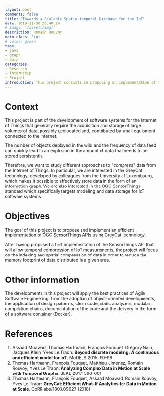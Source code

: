 ```yaml
---
layout: post
comments: false
title: "Towards a Scalable Spatio-temporal Database for the IoT"
date: 2018-11-30 20:40:24
# image: '/assets/img/'
description: Romain Rouvoy
main-class: 'iot'
# color: green
tags:
- java
- graph
- data
categories:
- Research
- Internship
- Project
introduction: This project consists in proposing an implementation of the OGC SensorThings standard with the GreyCat timer graph storage technology.
---
```


# Context
This project is part of the development of software systems for the Internet of Things that generally require the acquisition and storage of large volumes of data, possibly geolocated and, contributed by small equipment connected to the Internet.

The number of objects deployed in the wild and the frequency of data feed can quickly lead to an explosion in the amount of data that needs to be stored persistently.

Therefore, we want to study different approaches to "_compress_" data from the Internet of Things. In particular, we are interested in the GreyCat technology, developed by colleagues from the University of Luxembourg, which makes it possible to effectively store data in the form of an information graph. We are also interested in the OGC SensorThings standard which specifically targets modeling and data storage for IoT software systems.


# Objectives
The goal of this project is to propose and implement an efficient implementation of OGC SensorThings APIs using GreyCat technology.

After having proposed a first implementation of the SensorThings API that will allow temporal compression of IoT measurements, the project will focus on the indexing and spatial compression of data in order to reduce the memory footprint of data distributed in a given area.

# Other information
The developments in this project will apply the best practices of Agile Software Engineering, from the adoption of object-oriented developments, the application of design patterns, clean code, static analyzers, modular compilation chains, documentation of the code and the delivery in the form of a software container (Docker).

# References
1. Assaad Moawad, Thomas Hartmann, François Fouquet, Grégory Nain, Jacques Klein, Yves Le Traon: **Beyond discrete modeling: A continuous and efficient model for IoT**. MoDELS 2015: 90-99
2. Thomas Hartmann, François Fouquet, Matthieu Jimenez, Romain Rouvoy, Yves Le Traon: **Analyzing Complex Data in Motion at Scale with Temporal Graphs**. SEKE 2017: 596-601
3. Thomas Hartmann, François Fouquet, Assaad Moawad, Romain Rouvoy, Yves Le Traon: **GreyCat: Efficient What-If Analytics for Data in Motion at Scale**. CoRR abs/1803.09627 (2018)
